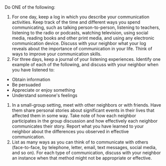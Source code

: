 Do ONE of the following:

1. For one day, keep a log in which you describe your communication activities. Keep track of the time and different ways you spend communicating, such as talking person-to-person, listening to teachers, listening to the radio or podcasts, watching television, using social media, reading books and other print media, and using any electronic communication device. Discuss with your neighbor what your log reveals about the importance of communication in your life. Think of ways to improve your communication skills.
1. For three days, keep a journal of your listening experiences. Identify one example of each of the following, and discuss with your neighbor when you have listened to:

- Obtain information
- Be persuaded
- Appreciate or enjoy something
- Understand someone's feelings

1. In a small-group setting, meet with other neighbors or with friends. Have them share personal stories about significant events in their lives that affected them in some way. Take note of how each neighbor participates in the group discussion and how effectively each neighbor communicates their story. Report what you have learned to your neighbor about the differences you observed in effective communication.
1. List as many ways as you can think of to communicate with others (face-to-face, by telephone, letter, email, text messages, social media, and so on). For each type of communication, discuss with your neighbor an instance when that method might not be appropriate or effective.

